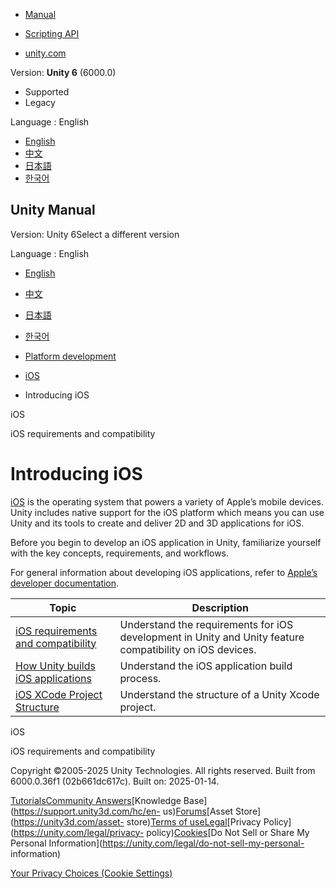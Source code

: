 [](https://docs.unity3d.com)

  * [Manual](../Manual/index.html)
  * [Scripting API](../ScriptReference/index.html)

  * [unity.com](https://unity.com/)

Version: **Unity 6** (6000.0)

  * Supported
  * Legacy

Language : English

  * [English](/Manual/ios-introducing.html)
  * [中文](/cn/current/Manual/ios-introducing.html)
  * [日本語](/ja/current/Manual/ios-introducing.html)
  * [한국어](/kr/current/Manual/ios-introducing.html)

[](https://docs.unity3d.com)

## Unity Manual

Version: Unity 6Select a different version

Language : English

  * [English](/Manual/ios-introducing.html)
  * [中文](/cn/current/Manual/ios-introducing.html)
  * [日本語](/ja/current/Manual/ios-introducing.html)
  * [한국어](/kr/current/Manual/ios-introducing.html)

  * [Platform development ](PlatformSpecific.html)
  * [iOS](iphone.html)
  * Introducing iOS

[](iphone.html)

iOS

[](ios-requirements-and-compatibility.html)

iOS requirements and compatibility

# Introducing iOS

[iOS](https://www.apple.com/uk/ios) is the operating system that powers a
variety of Apple’s mobile devices. Unity includes native support for the iOS
platform which means you can use Unity and its tools to create and deliver 2D
and 3D applications for iOS.

Before you begin to develop an iOS application in Unity, familiarize yourself
with the key concepts, requirements, and workflows.

For general information about developing iOS applications, refer to [Apple’s
developer documentation](https://developer.apple.com/documentation/).

**Topic** | **Description**  
---|---  
[iOS requirements and compatibility](ios-requirements-and-compatibility.html) | Understand the requirements for iOS development in Unity and Unity feature compatibility on iOS devices.  
[How Unity builds iOS applications](how-unity-builds-ios-applications.html) | Understand the iOS application build process.  
[iOS XCode Project Structure](StructureOfXcodeProject.html) | Understand the structure of a Unity Xcode project.  
  
[](iphone.html)

iOS

[](ios-requirements-and-compatibility.html)

iOS requirements and compatibility

Copyright ©2005-2025 Unity Technologies. All rights reserved. Built from
6000.0.36f1 (02b661dc617c). Built on: 2025-01-14.

[Tutorials](https://learn.unity.com/)[Community
Answers](https://answers.unity3d.com)[Knowledge
Base](https://support.unity3d.com/hc/en-
us)[Forums](https://forum.unity3d.com)[Asset Store](https://unity3d.com/asset-
store)[Terms of
use](https://docs.unity3d.com/Manual/TermsOfUse.html)[Legal](https://unity.com/legal)[Privacy
Policy](https://unity.com/legal/privacy-
policy)[Cookies](https://unity.com/legal/cookie-policy)[Do Not Sell or Share
My Personal Information](https://unity.com/legal/do-not-sell-my-personal-
information)

[Your Privacy Choices (Cookie Settings)](javascript:void\(0\);)

